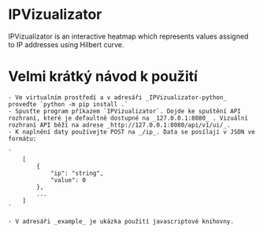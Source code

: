 IPVizualizator
==============

IPVizualizator is an interactive heatmap which represents values assigned to IP addresses using Hilbert curve.


Velmi krátký návod k použití
==============

    - Ve virtualním prostředí a v adresáři _IPVizualizator-python_ proveďte `python -m pip install .`
    - Spusťte program příkazem `IPVizualizator`. Dojde ke spuštění API rozhraní, které je defaultně dostupné na _127.0.0.1:8080_ . Vizuální rozhraní API běží na adrese _http://127.0.0.1:8080/api/v1/ui/_.
    - K naplnění daty používejte POST na _/ip_. Data se posílají v JSON ve formátu:
    
    `
        [
            {
                "ip": "string",
                "value": 0
            },
            ...
        ]
    `

    - V adresáři _example_ je ukázka použití javascriptové knihovny.
